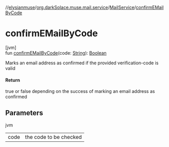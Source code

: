 //[elysianmuse](../../../index.md)/[org.darkSolace.muse.mail.service](../index.md)/[MailService](index.md)/[confirmEMailByCode](confirm-e-mail-by-code.md)

# confirmEMailByCode

[jvm]\
fun [confirmEMailByCode](confirm-e-mail-by-code.md)(code: [String](https://kotlinlang.org/api/latest/jvm/stdlib/kotlin/-string/index.html)): [Boolean](https://kotlinlang.org/api/latest/jvm/stdlib/kotlin/-boolean/index.html)

Marks an email address as confirmed if the provided verification-code is valid

#### Return

true or false depending on the success of marking an email address as confirmed

## Parameters

jvm

| | |
|---|---|
| code | the code to be checked |
